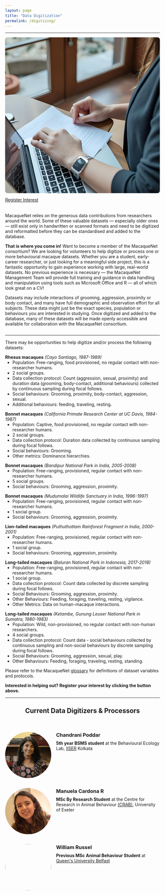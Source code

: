 ```yaml
---
layout: page
title: "Data Digitization"
permalink: /digitizing/
---
```

***

<div style="display: flex; align-items: flex-start; gap: 20px; flex-wrap: wrap;">

  <div style="flex: 1; min-width: 250px;">
    <img src="/assets/images/dataentry.png" alt="Data Entry" style="max-width: 100%; height: auto; border-radius: 8px;">
    <ul class="actions" style="display: flex; justify-content: flex-start; list-style: none; padding: 10px 0 0 0; margin: 0;">
      <li><a href="https://docs.google.com/forms/d/e/1FAIpQLSfqBYtTI_VpsGvO_Z3HKojjQ7wmw98vVm8E8Iq4gubWgoJTzA/viewform?usp=dialog" target="_blank" class="button big">Register Interest</a></li> 
    </ul>
  </div>

  <div style="flex: 2; min-width: 300px;">
    <p>
      MacaqueNet relies on the generous data contributions from researchers around the world. Some of these valuable datasets — especially older ones — still exist only in handwritten or scanned formats and need to be digitized and reformatted before they can be standardised and added to the database.
    </p>
    <p>
      <strong>That is where you come in!</strong> Want to become a member of the MacaqueNet consortium? We are looking for volunteers to help digitize or process one or more behavioural macaque datasets. 
      Whether you are a student, early-career researcher, or just looking for a meaningful side project, this is a fantastic opportunity to gain experience working with large, real-world datasets.
      No previous experience is necessary — the MacaqueNet Management Team will provide full training and guidance in data handling and manipulation using tools such as Microsoft Office and R — all of which look great on a CV! 
    </p>
    <p>
      Datasets may include interactions of grooming, aggression, proximity or body contact, and many have full demographic and observation effort for all subjects. These data might just be the exact species, population or behaviours you are interested in studying. 
      Once digitized and added to the database, many of these datasets will be made openly accessible and available for collaboration with the MacaqueNet consortium.
    </p> 
  </div>
</div>

***

<p>
  There may be opportunities to help digitize and/or process the following datasets:
</p>

<p style="margin-bottom: 0;"><strong>Rhesus macaques</strong> <em>(Cayo Santiago, 1987-1989)</em></p>
<ul style="margin-top: 0;">
  <li>Population: Free-ranging, food provisioned, no regular contact with non-researcher humans.</li>
  <li>2 social groups.</li>
  <li>Data collection protocol: Count (aggression, sexual, proximity) and duration data (grooming, body-contact, additional behaviours) collected by continuous sampling during focal follows.</li>
  <li>Social behaviours: Grooming, proximity, body-contact, aggression, sexual.</li>
  <li>Additional behaviours: feeding, traveling, resting.</li>
</ul>

<p style="margin-bottom: 0;"><strong>Bonnet macaques</strong> <em>(California Primate Research Center at UC Davis, 1984-1987)</em></p>
<ul style="margin-top: 0;">
  <li>Population: Captive, food provisioned, no regular contact with non-researcher humans.</li>
  <li>2 social groups.</li>
  <li>Data collection protocol: Duration data collected by continuous sampling during focal follows.</li>
  <li>Social behaviours: Grooming.</li>
  <li>Other metrics: Dominance hierarchies.</li>
</ul>

<p style="margin-bottom: 0;"><strong>Bonnet macaques</strong> <em>(Bandipur National Park in India, 2005-2008)</em></p>
<ul style="margin-top: 0;">
  <li>Population: Free-ranging, provisioned, regular contact with non-researcher humans.</li>
  <li>5 social groups.</li>
  <li>Social behaviours: Grooming, aggression, proximity.</li>
</ul>

<p style="margin-bottom: 0;"><strong>Bonnet macaques</strong> <em>(Mudumalai Wildlife Sanctuary in India, 1996-1997)</em></p>
<ul style="margin-top: 0;">
  <li>Population: Free-ranging, provisioned, regular contact with non-researcher humans.</li>
  <li>1 social group.</li>
  <li>Social behaviours: Grooming, aggression, proximity.</li>
</ul>

<p style="margin-bottom: 0;"><strong>Lion-tailed macaques</strong> <em>(Puthuthottam Rainforest Fragment in India, 2000-2001)</em></p>
<ul style="margin-top: 0;">
  <li>Population: Free-ranging, provisioned, regular contact with non-researcher humans.</li>
  <li>1 social group.</li>
  <li>Social behaviours: Grooming, aggression, proximity.</li>
</ul>

<p style="margin-bottom: 0;"><strong>Long-tailed macaques</strong> <em>(Baluran National Park in Indonesia, 2017-2018)</em></p>
<ul style="margin-top: 0;">
  <li>Population: Free-ranging, provisioned, regular contact with non-researcher humans.</li>
  <li>1 social group.</li>
  <li>Data collection protocol: Count data collected by discrete sampling during focal follows.</li>
  <li>Social Behaviours: Grooming, aggression, proximity.</li>
  <li>Other Behaviours: Feeding, foraging, traveling, resting, vigilance.</li>
  <li>Other Metrics: Data on human-macaque interactions.</li>
</ul>

<p style="margin-bottom: 0;"><strong>Long-tailed macaques</strong> <em>(Ketambe, Gunung Leuser National Park in Sumatra, 1980-1983)</em></p>
<ul style="margin-top: 0;">
  <li>Population: Wild, non-provisioned, no regular contact with non-human researchers.</li>
  <li>4 social groups.</li>
  <li>Data collection protocol: Count data - social behaviours collected by continuous sampling and non-social behaviours by discrete sampling during focal follows.</li>
  <li>Social Behaviours: Grooming, aggression, sexual, play.</li>
  <li>Other Behaviours: Feeding, foraging, traveling, resting, standing.</li>
</ul>

<p>
  Please refer to the MacaqueNet <a href="https://github.com/MacaqueNet/database/blob/main/database%20schema_glossary_terms%20of%20use/Glossary.pdf" target="_blank" >glossary</a> for definitions of dataset variables and protocols.
</p>

<p> 
  <strong>Interested in helping out? Register your interest by clicking the button above.</strong>
</p>

***

<header class="major">
    <h2>Current Data Digitizers & Processors</h2>
</header>

<div style="display:flex; align-items:flex-start; margin-bottom:2rem;">
    <img src="/assets/images/chandrani_poddar.jpg" alt="Chandrani Poddar" 
         style="width:150px; height:150px; object-fit:cover; border-radius:50%; margin-right:1rem;">
    <div>
        <h3 style="margin:0 0 0.5rem 0;">Chandrani Poddar</h3>
        <p style="margin:0;"><strong>5th year BSMS student</strong> at the Behavioural Ecology Lab, 
           <a href="https://www.iiserkol.ac.in/web/en/#gsc.tab=0" target="_blank">IISER</a> Kolkata</p>
    </div>
</div>

<div style="display:flex; align-items:flex-start; margin-bottom:2rem;">
    <img src="/assets/images/manuela_cardona_r.jpg" alt="Manuela Cardona R" 
         style="width:150px; height:150px; object-fit:cover; border-radius:50%; margin-right:1rem;">
    <div>
        <h3 style="margin:0 0 0.5rem 0;">Manuela Cardona R</h3>
        <p style="margin:0;"><strong>MSc By Research Student</strong> at the Centre for Research in Animal Behaviour 
           <a href="https://www.exeter.ac.uk/research/groups/psychology/crab/" target="_blank">(CRAB)</a>, University of Exeter</p>
    </div>
</div>

<div style="display:flex; align-items:flex-start; margin-bottom:2rem;">
    <img src="/assets/images/" alt="" 
         style="width:150px; height:150px; object-fit:cover; border-radius:50%; margin-right:1rem;">
    <div>
        <h3 style="margin:0 0 0.5rem 0;">William Russel</h3>
        <p style="margin:0;"><strong>Previous MSc Animal Behaviour Student</strong> at <a href="https://www.qub.ac.uk/" target="_blank">Queen's University Belfast</a></p>
    </div>
</div>




  